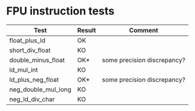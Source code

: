 # FPU instruction tests

| Test                | Result | Comment                     |
| ------------------- | ------ | ----------------------------|
| float_plus_ld       | OK     |                             |
| short_div_float     | KO     |                             |
| double_minus_float  | OK*    | some precision discrepancy? |
| ld_mul_int          | KO     |                             |
| ld_plus_neg_float   | OK*    | some precision discrepancy? |
| neg_double_mul_long | KO     |                             |
| neg_ld_div_char     | KO     |                             |
